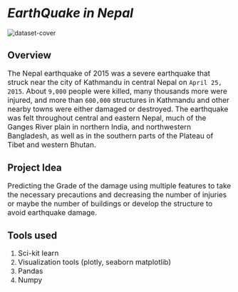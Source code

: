# *EarthQuake in Nepal*

![dataset-cover](https://github.com/YousefMohamedSalah/nepal_earthquake_2015/assets/99505074/30dee3d2-5c58-4766-88c6-6d0c0ba2503e)


## **Overview**

<font size ='+0'>The Nepal earthquake of 2015 was a severe earthquake that struck near the city of Kathmandu in central Nepal on `April 25, 2015`. About `9,000` people were killed, many thousands more were injured, and more than `600,000` structures in Kathmandu and other nearby towns were either damaged or destroyed. The earthquake was felt throughout central and eastern Nepal, much of the Ganges River plain in northern India, and northwestern Bangladesh, as well as in the southern parts of the Plateau of Tibet and western Bhutan.</font>

## **Project Idea**

<font size ='+0'>Predicting the Grade of the damage using multiple features to take the necessary precautions and decreasing the number of injuries or maybe the number of buildings or develop the structure to avoid earthquake damage.</font>

## Tools used

1. <font size = '+0'>Sci-kit learn </font>
2. <font size = '+0'>Visualization tools (plotly, seaborn matplotlib) </font>
3. <font size = '+0'>Pandas</font>
4. <font size = '+0'>Numpy</font>

